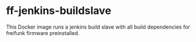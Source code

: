 # ff-jenkins-buildslave
This Docker image runs a jenkins build slave with all build dependencies for freifunk firmware preinstalled.
